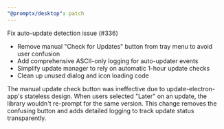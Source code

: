 ```yaml
---
"@promptx/desktop": patch
---
```


Fix auto-update detection issue (#336)

- Remove manual "Check for Updates" button from tray menu to avoid user confusion
- Add comprehensive ASCII-only logging for auto-updater events  
- Simplify update manager to rely on automatic 1-hour update checks
- Clean up unused dialog and icon loading code

The manual update check button was ineffective due to update-electron-app's stateless design. When users selected "Later" on an update, the library wouldn't re-prompt for the same version. This change removes the confusing button and adds detailed logging to track update status transparently.